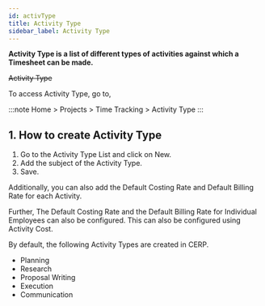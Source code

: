 ```yaml
---
id: activType
title: Activity Type
sidebar_label: Activity Type
---
```


**Activity Type is a list of different types of activities against which a Timesheet can be made.**

~~Activity Type~~

To access Activity Type, go to,

:::note
Home > Projects > Time Tracking > Activity Type
:::

## 1. How to create Activity Type

1. Go to the Activity Type List and click on New.
1. Add the subject of the Activity Type.
1. Save.

Additionally, you can also add the Default Costing Rate and Default Billing Rate for each Activity.

Further, The Default Costing Rate and the Default Billing Rate for Individual Employees can also be configured. This can also be configured using Activity Cost.

By default, the following Activity Types are created in CERP.

- Planning
- Research
- Proposal Writing
- Execution
- Communication
